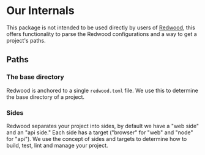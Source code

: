 # Our Internals

This package is not intended to be used directly by users of [Redwood](https://redwoodjs.com), this offers functionality to parse the Redwood configurations and a way to get a project's paths.

## Paths

### The base directory

Redwood is anchored to a single `redwood.toml` file. We use this to determine the base directory of a project.

### Sides

Redwood separates your project into sides, by default we have a "web side" and an "api side." Each side has a target ("browser" for "web" and "node" for "api"). We use the concept of sides and targets to determine how to build, test, lint and manage your project.